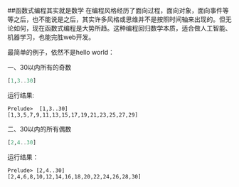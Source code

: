 ##函数式编程其实就是数学
在编程风格经历了面向过程，面向对象，面向事件等等之后，也不能说是之后，其实许多风格或思维并不是按照时间轴来出现的。但无论如何，现在函数式编程是大势所趋。这种编程回归数学本质，适合做人工智能、机器学习，也能完胜web开发。

最简单的例子，依然不是hello world：

一、30以内所有的奇数
```haskell
[1,3..30]
```
运行结果:
```
Prelude>  [1,3..30]
[1,3,5,7,9,11,13,15,17,19,21,23,25,27,29]
```
二、30以内的所有偶数
```haskell
[2,4..30]
```
运行结果：
```
Prelude> [2,4..30]
[2,4,6,8,10,12,14,16,18,20,22,24,26,28,30]
```
